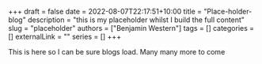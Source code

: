+++ 
draft = false
date = 2022-08-07T22:17:51+10:00
title = "Place-holder-blog"
description = "this is my placeholder whilst I build the full content"
slug = "placeholder"
authors = ["Benjamin Western"]
tags = []
categories = []
externalLink = ""
series = []
+++

This is here so I can be sure blogs load. Many many more to come
